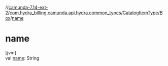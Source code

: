 //[camunda-7.14-ext-2](../../../../index.md)/[com.hydra_billing.camunda.api.hydra.common_types](../../index.md)/[CatalogItemType](../index.md)/[Box](index.md)/[name](name.md)

# name

[jvm]\
val [name](name.md): String
